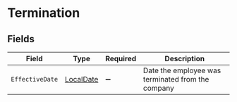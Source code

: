# Termination


## Fields

| Field                                                               | Type                                                                | Required                                                            | Description                                                         |
| ------------------------------------------------------------------- | ------------------------------------------------------------------- | ------------------------------------------------------------------- | ------------------------------------------------------------------- |
| `EffectiveDate`                                                     | [LocalDate](https://nodatime.org/3.1.x/api/NodaTime.LocalDate.html) | :heavy_minus_sign:                                                  | Date the employee was terminated from the company                   |